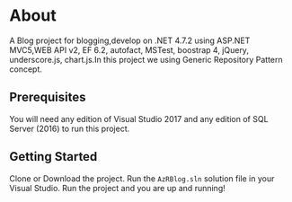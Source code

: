 # About
A Blog project for blogging,develop on .NET 4.7.2 using ASP.NET MVC5,WEB API v2, EF 6.2, autofact, MSTest, boostrap 4, jQuery, underscore.js, chart.js.In this project we using Generic Repository Pattern concept.

## Prerequisites
You will need any edition of Visual Studio 2017 and any edition of SQL Server (2016) to run this project.

## Getting Started
Clone or Download the project. Run the ```AzRBlog.sln``` solution file in your Visual Studio. Run the project and you are up and running!
